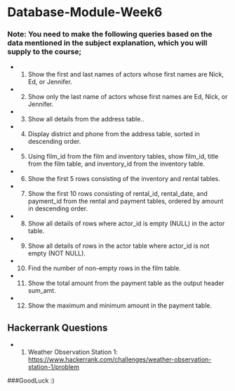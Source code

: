 # Database-Module-Week6

### Note: You need to make the following queries based on the data mentioned in the subject explanation, which you will supply to the course;
* 1) Show the first and last names of actors whose first names are Nick, Ed, or Jennifer.
* 2) Show only the last name of actors whose first names are Ed, Nick, or Jennifer.
* 3) Show all details from the address table..
* 4) Display district and phone from the address table, sorted in descending order.
* 5) Using film_id from the film and inventory tables, show film_id, title from the film table, and inventory_id from the inventory table.
* 6) Show the first 5 rows consisting of the inventory and rental tables.
* 7) Show the first 10 rows consisting of rental_id, rental_date, and payment_id from the rental and payment tables, ordered by amount in descending order.
* 8) Show all details of rows where actor_id is empty (NULL) in the actor table.
* 9) Show all details of rows in the actor table where actor_id is not empty (NOT NULL).
* 10) Find the number of non-empty rows in the film table.
* 11) Show the total amount from the payment table as the output header sum_amt.
* 12) Show the maximum and minimum amount in the payment table.

## Hackerrank Questions

- 1. Weather Observation Station 1: https://www.hackerrank.com/challenges/weather-observation-station-1/problem

###GoodLuck :)
